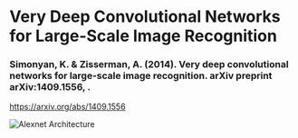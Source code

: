 # Very Deep Convolutional Networks for Large-Scale Image Recognition

### Simonyan, K. & Zisserman, A. (2014). Very deep convolutional networks for large-scale image recognition. arXiv preprint arXiv:1409.1556, .

https://arxiv.org/abs/1409.1556

![Alexnet Architecture](https://miro.medium.com/max/2628/1*lZTWFT36PXsZZK3HjZ3jFQ.png)
